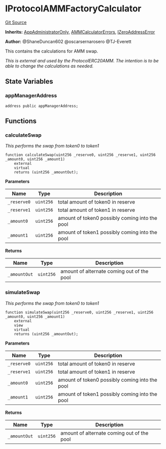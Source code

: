 # IProtocolAMMFactoryCalculator
[Git Source](https://github.com/thrackle-io/tron/blob/ee06788a23623ed28309de5232eaff934d34a0fe/src/client/liquidity/calculators/IProtocolAMMFactoryCalculator.sol)

**Inherits:**
[AppAdministratorOnly](/src/protocol/economic/AppAdministratorOnly.sol/contract.AppAdministratorOnly.md), [AMMCalculatorErrors](/src/common/IErrors.sol/interface.AMMCalculatorErrors.md), [IZeroAddressError](/src/common/IErrors.sol/interface.IZeroAddressError.md)

**Author:**
@ShaneDuncan602 @oscarsernarosero @TJ-Everett

This contains the calculations for AMM swap.

*This is external and used by the ProtocolERC20AMM. The intention is to be able to change the calculations
as needed.*


## State Variables
### appManagerAddress

```solidity
address public appManagerAddress;
```


## Functions
### calculateSwap

*This performs the swap from token0 to token1*


```solidity
function calculateSwap(uint256 _reserve0, uint256 _reserve1, uint256 _amount0, uint256 _amount1)
    external
    virtual
    returns (uint256 _amountOut);
```
**Parameters**

|Name|Type|Description|
|----|----|-----------|
|`_reserve0`|`uint256`|total amount of token0 in reserve|
|`_reserve1`|`uint256`|total amount of token1 in reserve|
|`_amount0`|`uint256`|amount of token0 possibly coming into the pool|
|`_amount1`|`uint256`|amount of token1 possibly coming into the pool|

**Returns**

|Name|Type|Description|
|----|----|-----------|
|`_amountOut`|`uint256`|amount of alternate coming out of the pool|


### simulateSwap

*This performs the swap from token0 to token1*


```solidity
function simulateSwap(uint256 _reserve0, uint256 _reserve1, uint256 _amount0, uint256 _amount1)
    external
    view
    virtual
    returns (uint256 _amountOut);
```
**Parameters**

|Name|Type|Description|
|----|----|-----------|
|`_reserve0`|`uint256`|total amount of token0 in reserve|
|`_reserve1`|`uint256`|total amount of token1 in reserve|
|`_amount0`|`uint256`|amount of token0 possibly coming into the pool|
|`_amount1`|`uint256`|amount of token1 possibly coming into the pool|

**Returns**

|Name|Type|Description|
|----|----|-----------|
|`_amountOut`|`uint256`|amount of alternate coming out of the pool|


